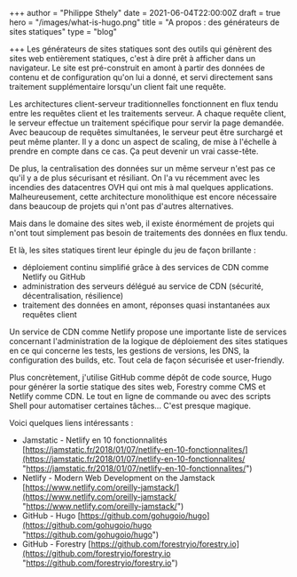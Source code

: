 +++
author = "Philippe Sthely"
date = 2021-06-04T22:00:00Z
draft = true
hero = "/images/what-is-hugo.png"
title = "A propos : des générateurs de sites statiques"
type = "blog"

+++
Les générateurs de sites statiques sont des outils qui génèrent des sites web entièrement statiques, c'est à dire prêt à afficher dans un navigateur. Le site est pré-construit en amont à partir des données de contenu et de configuration qu'on lui a donné, et servi directement sans traitement supplémentaire lorsqu'un client fait une requête.

Les architectures client-serveur traditionnelles fonctionnent en flux tendu entre les requêtes client et les traitements serveur. A chaque requête client, le serveur effectue un traitement spécifique pour servir la page demandée. Avec beaucoup de requêtes simultanées, le serveur peut être surchargé et peut même planter. Il y a donc un aspect de scaling, de mise à l'échelle à prendre en compte dans ce cas. Ça peut devenir un vrai casse-tête.

De plus, la centralisation des données sur un même serveur n'est pas ce qu'il y a de plus sécurisant et résiliant. On l'a vu récemment avec les incendies des datacentres OVH qui ont mis à mal quelques applications. Malheureusement, cette architecture monolithique est encore nécessaire dans beaucoup de projets qui n'ont pas d'autres alternatives.

Mais dans le domaine des sites web, il existe énormément de projets qui n'ont tout simplement pas besoin de traitements des données en flux tendu.

Et là, les sites statiques tirent leur épingle du jeu de façon brillante :

* déploiement continu simplifié grâce à des services de CDN comme Netlify ou GitHub
* administration des serveurs délégué au service de CDN (sécurité, décentralisation, résilience)
* traitement des données en amont, réponses quasi instantanées aux requêtes client

Un service de CDN comme Netlify propose une importante liste de services concernant l'administration de la logique de déploiement des sites statiques en ce qui concerne les tests, les gestions de versions, les DNS, la configuration des builds, etc. Tout cela de façon sécurisée et user-friendly.

Plus concrètement, j'utilise GitHub comme dépôt de code source, Hugo pour générer la sortie statique des sites web, Forestry comme CMS et Netlify comme CDN. Le tout en ligne de commande ou avec des scripts Shell pour automatiser certaines tâches... C'est presque magique.

Voici quelques liens intéressants :

* Jamstatic - Netlify en 10 fonctionnalités [https://jamstatic.fr/2018/01/07/netlify-en-10-fonctionnalites/](https://jamstatic.fr/2018/01/07/netlify-en-10-fonctionnalites/ "https://jamstatic.fr/2018/01/07/netlify-en-10-fonctionnalites/")
* Netlify - Modern Web Development on the Jamstack [https://www.netlify.com/oreilly-jamstack/](https://www.netlify.com/oreilly-jamstack/ "https://www.netlify.com/oreilly-jamstack/")
* GitHub - Hugo [https://github.com/gohugoio/hugo](https://github.com/gohugoio/hugo "https://github.com/gohugoio/hugo")
* GitHub - Forestry [https://github.com/forestryio/forestry.io](https://github.com/forestryio/forestry.io "https://github.com/forestryio/forestry.io")